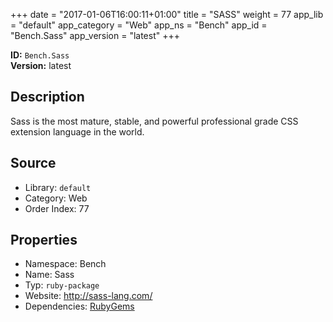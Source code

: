 ﻿+++
date = "2017-01-06T16:00:11+01:00"
title = "SASS"
weight = 77
app_lib = "default"
app_category = "Web"
app_ns = "Bench"
app_id = "Bench.Sass"
app_version = "latest"
+++

**ID:** `Bench.Sass`  
**Version:** latest  
<!--more-->

## Description
Sass is the most mature, stable, and powerful professional grade CSS extension language in the world.

## Source

* Library: `default`
* Category: Web
* Order Index: 77

## Properties

* Namespace: Bench
* Name: Sass
* Typ: `ruby-package`
* Website: <http://sass-lang.com/>
* Dependencies: [RubyGems](/app/Bench.RubyGems)

